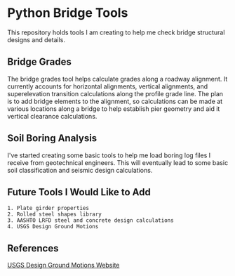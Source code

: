 # Python Bridge Tools

This repository holds tools I am creating to help me check bridge structural designs and details.

## Bridge Grades

The bridge grades tool helps calculate grades along a roadway alignment. It currently accounts for horizontal alignments, vertical alignments, and superelevation transition calculations along the profile grade line. The plan is to add bridge elements to the alignment, so calculations can be made at various locations along a bridge to help establish pier geometry and aid it vertical clearance calculations.

## Soil Boring Analysis

I've started creating some basic tools to help me load boring log files I receive from geotechnical engineers. This will eventually lead to some basic soil classification and seismic design calculations.

## Future Tools I Would Like to Add

    1. Plate girder properties
    2. Rolled steel shapes library
    3. AASHTO LRFD steel and concrete design calculations
    4. USGS Design Ground Motions

## References
[USGS Design Ground Motions Website](https://earthquake.usgs.gov/hazards/designmaps/)